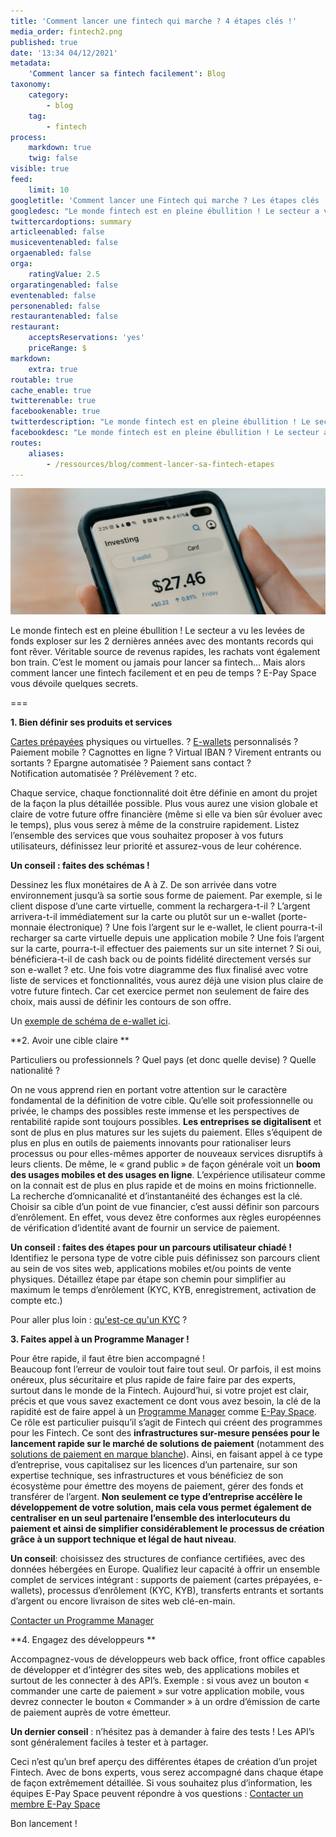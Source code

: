 ```yaml
---
title: 'Comment lancer une fintech qui marche ? 4 étapes clés !'
media_order: fintech2.png
published: true
date: '13:34 04/12/2021'
metadata:
    'Comment lancer sa fintech facilement': Blog
taxonomy:
    category:
        - blog
    tag:
        - fintech
process:
    markdown: true
    twig: false
visible: true
feed:
    limit: 10
googletitle: 'Comment lancer une Fintech qui marche ? Les étapes clés !'
googledesc: "Le monde fintech est en pleine ébullition ! Le secteur a vu les levées de fonds exploser sur les 2 dernières années avec des montants records qui font rêver. Véritable source de revenus rapides, les rachats vont également bon train. C’est le moment ou jamais pour lancer sa fintech…\r\nMais alors comment lancer une fintech facilement et en peu de temps ? E-Pay Space vous dévoile quelques secrets."
twittercardoptions: summary
articleenabled: false
musiceventenabled: false
orgaenabled: false
orga:
    ratingValue: 2.5
orgaratingenabled: false
eventenabled: false
personenabled: false
restaurantenabled: false
restaurant:
    acceptsReservations: 'yes'
    priceRange: $
markdown:
    extra: true
routable: true
cache_enable: true
twitterenable: true
facebookenable: true
twitterdescription: "Le monde fintech est en pleine ébullition ! Le secteur a vu les levées de fonds exploser sur les 2 dernières années avec des montants records qui font rêver. Véritable source de revenus rapides, les rachats vont également bon train. C’est le moment ou jamais pour lancer sa fintech…\r\nMais alors comment lancer une fintech facilement et en peu de temps ? E-Pay Space vous dévoile quelques secrets."
facebookdesc: "Le monde fintech est en pleine ébullition ! Le secteur a vu les levées de fonds exploser sur les 2 dernières années avec des montants records qui font rêver. Véritable source de revenus rapides, les rachats vont également bon train. C’est le moment ou jamais pour lancer sa fintech…\r\nMais alors comment lancer une fintech facilement et en peu de temps ? E-Pay Space vous dévoile quelques secrets."
routes:
    aliases:
        - /ressources/blog/comment-lancer-sa-fintech-etapes
---
```


![fintech2](fintech2.png "Comment lancer une fintech qui marche ?")

Le monde fintech est en pleine ébullition ! Le secteur a vu les levées de fonds exploser sur les 2 dernières années avec des montants records qui font rêver. Véritable source de revenus rapides, les rachats vont également bon train. C’est le moment ou jamais pour lancer sa fintech…
Mais alors comment lancer une fintech facilement et en peu de temps ? E-Pay Space vous dévoile quelques secrets.  	

===

**1.	Bien définir ses produits et services**

<span class="link-blog-simple"><a href="https://www.epayspace.com/fr/solutions-de-paiement/produits/cartes-prepayees">Cartes prépayées</a></span> physiques ou virtuelles.  ? 
<span class="link-blog-simple"><a href="https://epayspace.com/fr/solutions-de-paiement/produits/e-wallets">E-wallets</a></span> personnalisés ? 
Paiement mobile ? 
Cagnottes en ligne ? 
Virtual IBAN ? 
Virement entrants ou sortants ? 
Epargne automatisée ? 
Paiement sans contact ?  
Notification automatisée ?
Prélèvement ? etc. 

Chaque service, chaque fonctionnalité doit être définie en amont du projet de la façon la plus détaillée possible. Plus vous aurez une vision globale et claire de votre future offre financière (même si elle va bien sûr évoluer avec le temps), plus vous serez à même de la construire rapidement. 
Listez l’ensemble des services que vous souhaitez proposer à vos futurs utilisateurs, définissez leur priorité et assurez-vous de leur cohérence.

<b>Un conseil : faites des schémas ! </b>

Dessinez les flux monétaires de A à Z. De son arrivée dans votre environnement jusqu’à sa sortie sous forme de paiement. Par exemple, si le client dispose d’une carte virtuelle, comment la rechargera-t-il ? L’argent arrivera-t-il immédiatement sur la carte ou plutôt sur un e-wallet (porte-monnaie électronique) ? Une fois l’argent sur le e-wallet, le client pourra-t-il recharger sa carte virtuelle depuis une application mobile ? Une fois l’argent sur la carte, pourra-t-il effectuer des paiements sur un site internet ? Si oui, bénéficiera-t-il de cash back ou de points fidélité directement versés sur son e-wallet ? etc. 
Une fois votre diagramme des flux finalisé avec votre liste de services et fonctionnalités, vous aurez déjà une vision plus claire de votre future fintech. Car cet exercice permet non seulement de faire des choix, mais aussi de définir les contours de son offre. 

Un <span class="link-blog-simple"><a href="https://epayspace.com/fr/solutions-de-paiement/produits/e-wallets">exemple de schéma de e-wallet ici</a></span>. 


**2.	Avoir une cible claire **

Particuliers ou professionnels ? 
Quel pays (et donc quelle devise) ? 
Quelle nationalité ? 

On ne vous apprend rien en portant votre attention sur le caractère fondamental de la définition de votre cible. Qu’elle soit professionnelle ou privée, le champs des possibles reste immense et les perspectives de rentabilité rapide sont toujours possibles. <b>Les entreprises se digitalisent</b> et sont de plus en plus matures sur les sujets du paiement. Elles s’équipent de plus en plus en outils de paiements innovants pour rationaliser leurs processus ou pour elles-mêmes apporter de nouveaux services disruptifs à leurs clients. De même, le « grand public » de façon générale voit un <b>boom des usages mobiles et des usages en ligne</b>. L’expérience utilisateur comme on la connait est de plus en plus rapide et de moins en moins frictionnelle. La recherche d’omnicanalité et d’instantanéité des échanges est la clé. 
Choisir sa cible d’un point de vue financier, c’est aussi définir son parcours d’enrôlement. En effet, vous devez être conformes aux règles européennes de vérification d’identité avant de fournir un service de paiement.

<b>Un conseil : faites des étapes pour un parcours utilisateur chiadé !</b>
Identifiez le persona type de votre cible puis définissez son parcours client au sein de vos sites web, applications mobiles et/ou points de vente physiques. Détaillez étape par étape son chemin pour simplifier au maximum le temps d’enrôlement (KYC, KYB, enregistrement, activation de compte etc.)

Pour aller plus loin : <span class="link-blog-simple"><a href="https://epayspace.com/fr/solutions-de-paiement/produits/kyc-et-kyb">qu'est-ce qu'un KYC</a></span> ?


**3.	Faites appel à un Programme Manager !**

Pour être rapide, il faut être bien accompagné !  	
Beaucoup font l’erreur de vouloir tout faire tout seul. Or parfois, il est moins onéreux, plus sécuritaire et plus rapide de faire faire par des experts, surtout dans le monde de la Fintech. Aujourd’hui, si votre projet est clair, précis et que vous savez exactement ce dont vous avez besoin, la clé de la rapidité est de faire appel à un <span class="link-blog-simple"><a href="https://www.epayspace.com/fr/ressources/blog/program-manager">Programme Manager</a></span> comme <span class="link-blog-simple"><a href="https://epayspace.com/fr">E-Pay Space</a></span>. Ce rôle est particulier puisqu’il s’agit de Fintech qui créent des programmes pour les Fintech. Ce sont des <b>infrastructures sur-mesure pensées pour le lancement rapide sur le marché de solutions de paiement</b> (notamment des  
<span class="link-blog-simple"><a href="https://www.epayspace.com/fr/solutions-de-paiement/devenir-distributeur-en-marque-blanche">solutions de paiement en marque blanche</a></span>). Ainsi, en faisant appel à ce type d’entreprise, vous capitalisez sur les licences d’un partenaire, sur son expertise technique, ses infrastructures et vous bénéficiez de son écosystème pour émettre des moyens de paiement, gérer des fonds et transférer de l’argent. <b>Non seulement ce type d’entreprise accélère le développement de votre solution, mais cela vous permet également de centraliser en un seul partenaire l’ensemble des interlocuteurs du paiement et ainsi de simplifier considérablement le processus de création grâce à un support technique et légal de haut niveau</b>. 

<b>Un conseil</b>: choisissez des structures de confiance certifiées, avec des données hébergées en Europe. Qualifiez leur capacité à offrir un ensemble complet de services intégrant : supports de paiement (cartes prépayées, e-wallets), processus d’enrôlement (KYC, KYB), transferts entrants et sortants d’argent ou encore livraison de sites web clé-en-main. 

<span class="link-blog-simple"><a href="https://epayspace.com/fr/contact">Contacter un Programme Manager</a></span>


**4.	Engagez des développeurs **

Accompagnez-vous de développeurs web back office, front office capables de développer et d’intégrer des sites web, des applications mobiles et surtout de les connecter à des API’s. Exemple : si vous avez un bouton « commander une carte de paiement » sur votre application mobile, vous devrez connecter le bouton « Commander » à un ordre d’émission de carte de paiement auprès de votre émetteur. 

<b>Un dernier conseil</b> : n’hésitez pas à demander à faire des tests ! Les API’s sont généralement faciles à tester et à partager.  

Ceci n’est qu’un bref aperçu des différentes étapes de création d’un projet Fintech. Avec de bons experts, vous serez accompagné dans chaque étape de façon extrêmement détaillée. 
Si vous souhaitez plus d’information, les équipes E-Pay Space peuvent répondre à vos questions : <span class="link-blog-simple"><a href="https://epayspace.com/fr/contact">Contacter un membre E-Pay Space</a></span>

Bon lancement !
